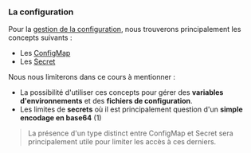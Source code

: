 
### La configuration

Pour la [gestion de la configuration](https://kubernetes.io/docs/concepts/configuration/), nous trouverons principalement les concepts suivants :

* Les [ConfigMap](https://kubernetes.io/docs/concepts/configuration/configmap/)
* Les [Secret](https://kubernetes.io/docs/concepts/configuration/secret/)

Nous nous limiterons dans ce cours à mentionner :

* La possibilité d'utiliser ces concepts pour gérer des **variables d'environnements** et des **fichiers de configuration**.
* Les limites de **secrets** où il est principalement question d'un **simple encodage en base64** (1)

> La présence d'un type distinct entre ConfigMap et Secret sera principalement utile pour limiter les accès à ces derniers.


